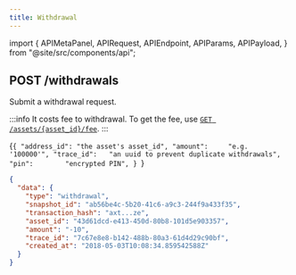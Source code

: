 ```yaml
---
title: Withdrawal
---
```


import {
  APIMetaPanel,
  APIRequest,
  APIEndpoint,
  APIParams,
  APIPayload,
} from "@site/src/components/api";

## POST /withdrawals

Submit a withdrawal request.

:::info
It costs fee to withdrawal. To get the fee, use [`GET /assets/{asset_id}/fee`](/zh-CN/docs/api/assets/fee).
:::

<APIEndpoint url="/withdrawals" />

<APIMetaPanel scope="Authorized" scopeNote="" />

<APIPayload>{`{
  "address_id": "the asset's asset_id",
  "amount":     "e.g. '100000'",
  "trace_id":   "an uuid to prevent duplicate withdrawals",
  "pin":        "encrypted PIN",
}
`}</APIPayload>

<APIRequest
  title="Request to withdrawal"
  method="POST"
  url='/withdrawals --data &apos;{"amount":"100","address_id":"43d61dcd-e413-450d-80b8-101d5e903357","pin":"xDcSiAsvsekYpnxEShqLgecvQ4GhP7o660nOodK9BG7k+xsszxO56Yg6DQLWtOek","trace_id":"ca90fd5b-e047-4a66-affa-2b40f026b165"}&apos;'
/>

```json title="Response"
{
  "data": {
    "type": "withdrawal",
    "snapshot_id": "ab56be4c-5b20-41c6-a9c3-244f9a433f35",
    "transaction_hash": "axt...ze",
    "asset_id": "43d61dcd-e413-450d-80b8-101d5e903357",
    "amount": "-10",
    "trace_id": "7c67e8e8-b142-488b-80a3-61d4d29c90bf",
    "created_at": "2018-05-03T10:08:34.859542588Z"
  }
}
```
